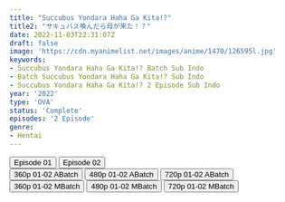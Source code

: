 ```yaml
---
title: "Succubus Yondara Haha Ga Kita!?"
title2: "サキュバス喚んだら母が来た！？"
date: 2022-11-03T22:31:07Z
draft: false
image: 'https://cdn.myanimelist.net/images/anime/1470/126595l.jpg'
keywords:
- Succubus Yondara Haha Ga Kita!? Batch Sub Indo
- Batch Succubus Yondara Haha Ga Kita!? Sub Indo
- Succubus Yondara Haha Ga Kita!? 2 Episode Sub Indo
year: '2022'
type: 'OVA'
status: 'Complete'
episodes: '2 Episode'
genre:
- Hentai
---
```


<div class="d-g gg-10">
<div class="d-g gg-5 gtc-r ai-c">
<button onclick="window.open('?arc=S63IJkRqOX_20221103/2/MP4/Kuramanime-SUCHAHA-01-480p-ExTonan','_blank')">Episode 01</button>
<button onclick="window.open('?arc=S63IJkRqOX_20221103/2/MP4/Kuramanime-SUCHAHA-02_END-480p-ExTonan','_blank')">Episode 02</button>
</div>
<div class="d-g gg-5 gtc-r ai-c">
<button onclick="window.open('?barc=Iijvb4A5o5_20221103/Batch/1-2/Kuramanime-SUCHAHA-1_2-Mp4360','_blank')">360p 01-02 ABatch</button>
<button onclick="window.open('?barc=Iijvb4A5o5_20221103/Batch/1-2/Kuramanime-SUCHAHA-1_2-Mp4480','_blank')">480p 01-02 ABatch</button>
<button onclick="window.open('?barc=Iijvb4A5o5_20221103/Batch/1-2/Kuramanime-SUCHAHA-1_2-Mp4720','_blank')">720p 01-02 ABatch</button>
<button onclick="window.open('?bmed=08x7nwa65tmw4qk','_blank')">360p 01-02 MBatch</button>
<button onclick="window.open('?bmed=sx69hkovdkl5z8q','_blank')">480p 01-02 MBatch</button>
<button onclick="window.open('?bmed=r5xkb9vg3clh6i0','_blank')">720p 01-02 MBatch</button>
</div>
</div>
